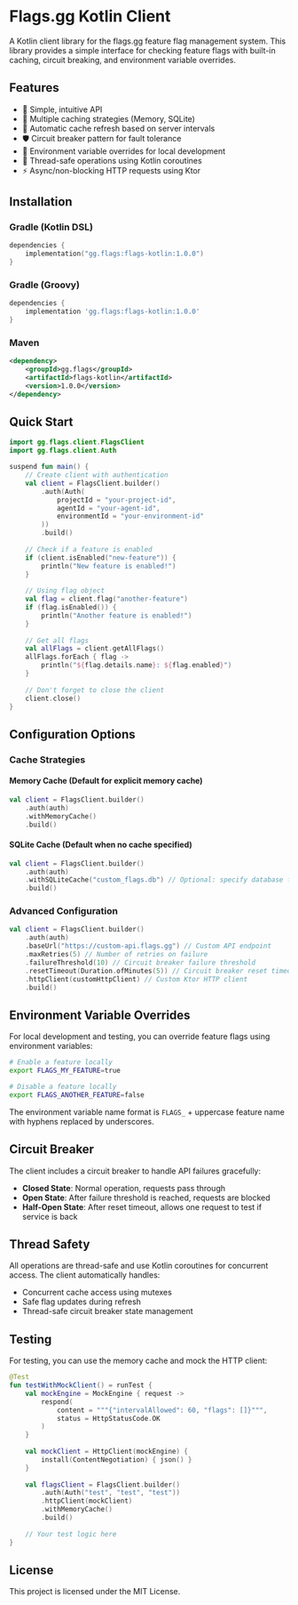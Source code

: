 # Flags.gg Kotlin Client

A Kotlin client library for the flags.gg feature flag management system. This library provides a simple interface for checking feature flags with built-in caching, circuit breaking, and environment variable overrides.

## Features

- 🚀 Simple, intuitive API
- 💾 Multiple caching strategies (Memory, SQLite)
- 🔄 Automatic cache refresh based on server intervals
- 🛡️ Circuit breaker pattern for fault tolerance
- 🔧 Environment variable overrides for local development
- 🧵 Thread-safe operations using Kotlin coroutines
- ⚡ Async/non-blocking HTTP requests using Ktor

## Installation

### Gradle (Kotlin DSL)

```kotlin
dependencies {
    implementation("gg.flags:flags-kotlin:1.0.0")
}
```

### Gradle (Groovy)

```groovy
dependencies {
    implementation 'gg.flags:flags-kotlin:1.0.0'
}
```

### Maven

```xml
<dependency>
    <groupId>gg.flags</groupId>
    <artifactId>flags-kotlin</artifactId>
    <version>1.0.0</version>
</dependency>
```

## Quick Start

```kotlin
import gg.flags.client.FlagsClient
import gg.flags.client.Auth

suspend fun main() {
    // Create client with authentication
    val client = FlagsClient.builder()
        .auth(Auth(
            projectId = "your-project-id",
            agentId = "your-agent-id",
            environmentId = "your-environment-id"
        ))
        .build()
    
    // Check if a feature is enabled
    if (client.isEnabled("new-feature")) {
        println("New feature is enabled!")
    }
    
    // Using flag object
    val flag = client.flag("another-feature")
    if (flag.isEnabled()) {
        println("Another feature is enabled!")
    }
    
    // Get all flags
    val allFlags = client.getAllFlags()
    allFlags.forEach { flag ->
        println("${flag.details.name}: ${flag.enabled}")
    }
    
    // Don't forget to close the client
    client.close()
}
```

## Configuration Options

### Cache Strategies

#### Memory Cache (Default for explicit memory cache)
```kotlin
val client = FlagsClient.builder()
    .auth(auth)
    .withMemoryCache()
    .build()
```

#### SQLite Cache (Default when no cache specified)
```kotlin
val client = FlagsClient.builder()
    .auth(auth)
    .withSQLiteCache("custom_flags.db") // Optional: specify database file
    .build()
```

### Advanced Configuration

```kotlin
val client = FlagsClient.builder()
    .auth(auth)
    .baseUrl("https://custom-api.flags.gg") // Custom API endpoint
    .maxRetries(5) // Number of retries on failure
    .failureThreshold(10) // Circuit breaker failure threshold
    .resetTimeout(Duration.ofMinutes(5)) // Circuit breaker reset timeout
    .httpClient(customHttpClient) // Custom Ktor HTTP client
    .build()
```

## Environment Variable Overrides

For local development and testing, you can override feature flags using environment variables:

```bash
# Enable a feature locally
export FLAGS_MY_FEATURE=true

# Disable a feature locally
export FLAGS_ANOTHER_FEATURE=false
```

The environment variable name format is `FLAGS_` + uppercase feature name with hyphens replaced by underscores.

## Circuit Breaker

The client includes a circuit breaker to handle API failures gracefully:

- **Closed State**: Normal operation, requests pass through
- **Open State**: After failure threshold is reached, requests are blocked
- **Half-Open State**: After reset timeout, allows one request to test if service is back

## Thread Safety

All operations are thread-safe and use Kotlin coroutines for concurrent access. The client automatically handles:

- Concurrent cache access using mutexes
- Safe flag updates during refresh
- Thread-safe circuit breaker state management

## Testing

For testing, you can use the memory cache and mock the HTTP client:

```kotlin
@Test
fun testWithMockClient() = runTest {
    val mockEngine = MockEngine { request ->
        respond(
            content = """{"intervalAllowed": 60, "flags": []}""",
            status = HttpStatusCode.OK
        )
    }
    
    val mockClient = HttpClient(mockEngine) {
        install(ContentNegotiation) { json() }
    }
    
    val flagsClient = FlagsClient.builder()
        .auth(Auth("test", "test", "test"))
        .httpClient(mockClient)
        .withMemoryCache()
        .build()
    
    // Your test logic here
}
```

## License

This project is licensed under the MIT License.
